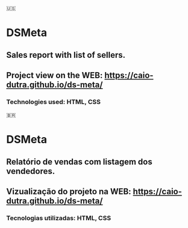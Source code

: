 🇺🇸
# DSMeta
## Sales report with list of sellers.
## Project view on the WEB: https://caio-dutra.github.io/ds-meta/
### Technologies used: HTML, CSS

🇧🇷
# DSMeta
## Relatório de vendas com listagem dos vendedores.
## Vizualização do projeto na WEB:  https://caio-dutra.github.io/ds-meta/
### Tecnologias utilizadas: HTML, CSS

